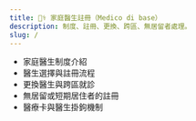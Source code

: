 ```yaml
---
title: 🧑‍⚕️ 家庭醫生註冊（Medico di base）
description: 制度、註冊、更換、跨區、無居留者處理。
slug: /
---
```


- 家庭醫生制度介紹
- 醫生選擇與註冊流程
- 更換醫生與跨區就診
- 無居留或短期居住者的註冊
- 醫療卡與醫生掛鉤機制
